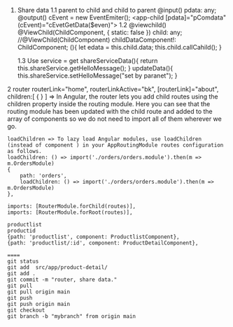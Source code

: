 1. Share data
	1.1 parent to child and child to parent
	@input() pdata: any;
	@output() cEvent = new EventEmiter();
	<app-child [pdata]="pComdata" (cEvent)="cEvetGetData($even)"> </app-child>
	1.2 @viewchild()
	@ViewChild(ChildComponent, { static: false }) child: any;
	//@ViewChild(ChildComponent) childDataComponent!: ChildComponent;
	(){
		let edata = this.child.data;
		this.child.callCahild();
	}
	
	1.3 Use service =
	get shareServiceData(){
		return this.shareService.getHelloMessage();
	}
	updateData(){
		this.shareService.setHelloMessage("set by paranet");
	}
	
2	router
	routerLink="home", routerLinkActive="bk", [routerLink]="about",
	children:[ { } ] => In Angular, the router lets you add child routes using the children property inside the routing module. Here you can see that the routing module has been updated with the child route and added to the array of components so we do not need to import all of them wherever we go.
	
	loadChildren => To lazy load Angular modules, use loadChildren (instead of component ) in your AppRoutingModule routes configuration as follows. 
	loadChildren: () => import('./orders/orders.module').then(m => m.OrdersModule)
	{
		path: 'orders',
		loadChildren: () => import('./orders/orders.module').then(m => m.OrdersModule)
	},
	
	imports: [RouterModule.forChild(routes)],
    imports: [RouterModule.forRoot(routes)],
	
	productlist
	productid
	{path: 'productlist', component: ProductlistComponent},
    {path: 'productlist/:id', component: ProductDetailComponent},
		
	====
    git status
    git add  src/app/product-detail/
    git add .
    git commit -m "router, share data."
    git pull
    git pull origin main
    git push 
    git push origin main
    git checkout
    git branch -b "mybranch" from origin main
